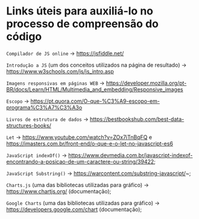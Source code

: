 # Links úteis para auxiliá-lo no processo de compreensão do código

`Compilador de JS online` -> https://jsfiddle.net/

`Introdução a JS` (um dos conceitos utilizados na página de resultado) -> https://www.w3schools.com/js/js_intro.asp

`Imagens responsivas em páginas WEB` -> https://developer.mozilla.org/pt-BR/docs/Learn/HTML/Multimedia_and_embedding/Responsive_images

`Escopo` -> https://pt.quora.com/O-que-%C3%A9-escopo-em-programa%C3%A7%C3%A3o

`Livros de estrutura de dados` -> https://bestbookshub.com/best-data-structures-books/

`Let` -> https://www.youtube.com/watch?v=ZOx7iTnBqFQ e https://imasters.com.br/front-end/o-que-e-o-let-no-javascript-es6

`JavaScript indexOf()` -> https://www.devmedia.com.br/javascript-indexof-encontrando-a-posicao-de-um-caractere-ou-string/39422;

`JavaScript Substring()` -> https://warcontent.com/substring-javascript/~;

`Charts.js` (uma das bibliotecas utilizadas para gráfico) -> https://www.chartjs.org/ (documentação);

`Google Charts` (uma das bibliotecas utilizadas para gráfico) -> https://developers.google.com/chart (documentação);






